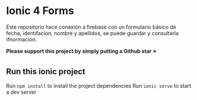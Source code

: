 # Ionic 4 Forms

Este repositorio hace conexión a firebase con un formulario básico de fecha, identifacion, nombre y apellidos, se puede guardar y consultarla ifnormación.

**Please support this project by simply putting a Github star ⭐**


## Run this ionic project
Run `npm install` to install the project dependencies
Run `ionic serve` to start a dev server
